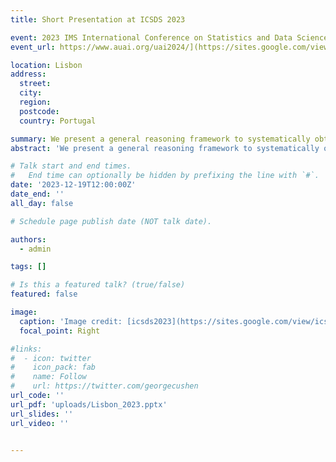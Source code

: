 ```yaml
---
title: Short Presentation at ICSDS 2023

event: 2023 IMS International Conference on Statistics and Data Science
event_url: https://www.auai.org/uai2024/](https://sites.google.com/view/icsds2023

location: Lisbon
address:
  street: 
  city: 
  region: 
  postcode: 
  country: Portugal

summary: We present a general reasoning framework to systematically obtain conditions when any causal discovery algorithm that uses conditional independence of input data, works correctly.
abstract: 'We present a general reasoning framework to systematically obtain conditions when any causal discovery algorithm that uses conditional independence of input data, works correctly.'

# Talk start and end times.
#   End time can optionally be hidden by prefixing the line with `#`.
date: '2023-12-19T12:00:00Z'
date_end: ''
all_day: false

# Schedule page publish date (NOT talk date).

authors:
  - admin

tags: []

# Is this a featured talk? (true/false)
featured: false

image:
  caption: 'Image credit: [icsds2023](https://sites.google.com/view/icsds2023)'
  focal_point: Right

#links:
#  - icon: twitter
#    icon_pack: fab
#    name: Follow
#    url: https://twitter.com/georgecushen
url_code: ''
url_pdf: 'uploads/Lisbon_2023.pptx'
url_slides: ''
url_video: ''


---
```

